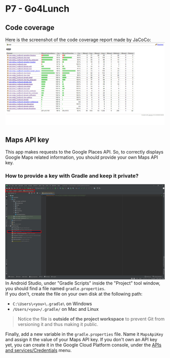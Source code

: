 # P7 - Go4Lunch

## Code coverage

Here is the screenshot of the code coverage report made by JaCoCo:  
![code coverage screenshot](code_coverage.jpg)

## Maps API key
This app makes requests to the Google Places API.
So, to correctly displays Google Maps related information, you should provide your own Maps API key.

### How to provide a key with Gradle and keep it private?

![Screenshot](api_key_with_gradle.jpg)  
In Android Studio, under "Gradle Scripts" inside the "Project" tool window,
you should find a file named ``gradle.properties``.  
If you don't, create the file on your own disk at the following path:
- ``C:\Users\<you>\.gradle\`` on Windows
- ``/Users/<you>/.gradle/`` on Mac and Linux

> Notice the file is **outside of the project workspace** to prevent Git from versioning it and
> thus making it public.

Finally, add a new variable in the ``gradle.properties`` file.
Name it ``MapsApiKey`` and assign it the value of your Maps API key.
If you don't own an API key yet, you can create it in the Google Cloud Platform console,
under the [APIs and services/Credentials](https://console.cloud.google.com/apis/credentials) menu.
